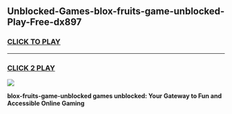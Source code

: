 
## Unblocked-Games-blox-fruits-game-unblocked-Play-Free-dx897
<h3>
<a href="https://premium76.site?title=blox-fruits-game-unblocked&ref=20M">CLICK TO PLAY</a></h3>
<hr>

<h3>
<a href="https://premium76.site?title=blox-fruits-game-unblocked&ref=20M">CLICK 2 PLAY</a>
  
</h3>

<a href="https://premium76.site?title=blox-fruits-game-unblocked&ref=19M"><img src="https://clearcache.store/games.png"></a>


**blox-fruits-game-unblocked games unblocked: Your Gateway to Fun and Accessible Online Gaming**
